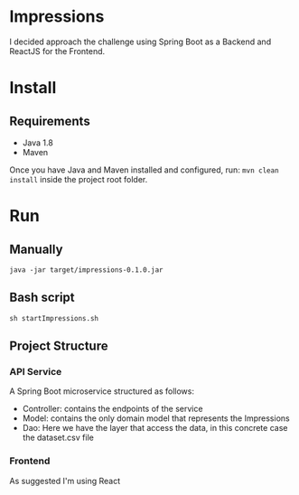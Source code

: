 # Impressions

I decided approach the challenge using Spring Boot as a Backend and ReactJS for the Frontend.

# Install 
## Requirements
* Java 1.8
* Maven

Once you have Java and Maven installed and configured, run:
`mvn clean install` inside the project root folder.

# Run
## Manually
`java -jar target/impressions-0.1.0.jar`
## Bash script
`sh startImpressions.sh`

## Project Structure
### API Service
A Spring Boot microservice structured as follows:

* Controller: contains the endpoints of the service
* Model: contains the only domain model that represents the Impressions
* Dao: Here we have the layer that access the data, in this concrete case the dataset.csv file

### Frontend
As suggested I'm using React

